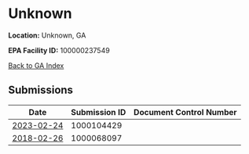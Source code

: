 # Unknown

**Location:** Unknown, GA

**EPA Facility ID:** 100000237549

[Back to GA Index](../../index.md)

## Submissions

| Date | Submission ID | Document Control Number |
|------|--------------|-------------------------|
| [2023-02-24](submissions/1000104429.md) | 1000104429 |  |
| [2018-02-26](submissions/1000068097.md) | 1000068097 |  |
